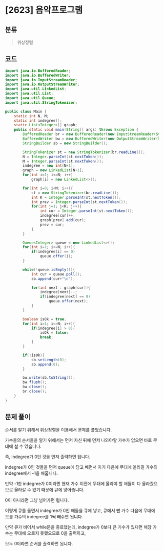 # [2623] 음악프로그램

## 분류
> 위상정렬

## 코드
``` java
import java.io.BufferedReader;
import java.io.BufferedWriter;
import java.io.InputStreamReader;
import java.io.OutputStreamWriter;
import java.util.LinkedList;
import java.util.List;
import java.util.Queue;
import java.util.StringTokenizer;

public class Main {
    static int N, M;
    static int indegree[];
    static List<Integer>[] graph;
    public static void main(String[] args) throws Exception {
        BufferedReader br = new BufferedReader(new InputStreamReader(System.in));
        BufferedWriter bw = new BufferedWriter(new OutputStreamWriter(System.out));
        StringBuilder sb = new StringBuilder();

        StringTokenizer st = new StringTokenizer(br.readLine());
        N = Integer.parseInt(st.nextToken());
        M = Integer.parseInt(st.nextToken());
        indegree = new int[N+1];
        graph = new LinkedList[N+1];
        for(int i=1; i<=N; i++)
            graph[i] = new LinkedList<>();

        for(int i=0; i<M; i++){
            st = new StringTokenizer(br.readLine());
            int K = Integer.parseInt(st.nextToken());
            int prev = Integer.parseInt(st.nextToken());
            for(int j=1; j<K; j++){
                int cur = Integer.parseInt(st.nextToken());
                indegree[cur]++;
                graph[prev].add(cur);
                prev = cur;
            }
        }

        Queue<Integer> queue = new LinkedList<>();
        for(int i=1; i<=N; i++){
            if(indegree[i] == 0)
                queue.offer(i);
        }

        while(!queue.isEmpty()){
            int cur = queue.poll();
            sb.append(cur+"\n");

            for(int next : graph[cur]){
                indegree[next]--;
                if(indegree[next] == 0)
                    queue.offer(next);
            }
        }

        boolean isOk = true;
        for(int i=1; i<=N; i++){
            if(indegree[i] > 0){
                isOk = false;
                break;
            }
        }

        if(!isOk){
            sb.setLength(0);
            sb.append(0);
        }

        bw.write(sb.toString());
        bw.flush();
        bw.close();
        br.close();
    }
}
```

## 문제 풀이
순서를 알기 위해서 위상정렬을 이용해서 문제를 풀었습니다.

가수들의 순서들을 알기 위해서는 먼저 자신 뒤에 먼저 나와야할 가수가 없으면 바로 무대에 설 수 있습니다.

즉, indegree가 0인 것을 먼저 출력하면 됩니다.

indegree가 0인 것들을 먼저 queue에 담고 빼면서 자기 다음에 무대에 올라갈 가수의 indegree에서 -1을 해줍니다.

만약 -1한 indegree가 0이라면 현재 가수 이전에 무대에 올라야 할 애들이 다 올라갔으므로 올라갈 수 있기 때문에 큐에 넣어줍니다.

0이 아니라면 그냥 넘어가면 됩니다.

이렇게 큐를 돌면서 indegree가 0인 애들을 큐에 넣고, 큐에서 뺀 가수 다음에 무대에 오를 가수의 indegree를 1씩 빼주면 됩니다.

만약 큐가 비어서 while문을 종료했는데, indegree가 0보다 큰 가수가 있다면 해당 가수는 무대에 오르지 못했으므로 0을 출력하고,

모두 0이라면 순서를 출력하면 됩니다.